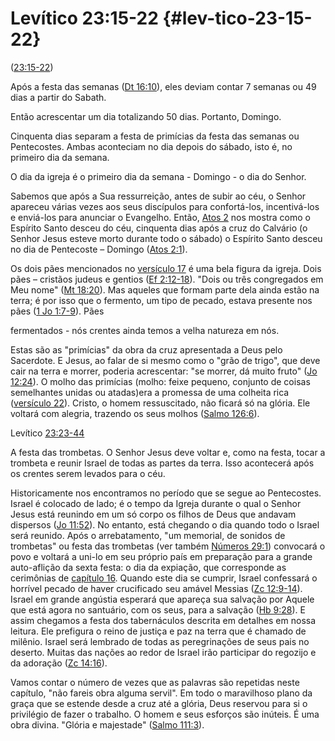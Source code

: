 # Levítico 23:15-22 {#lev-tico-23-15-22}

([23:15-22](http://bibliaonline.com.br/acf/lv/23/15-22))

Após a festa das semanas ([Dt 16:10](http://bibliaonline.com.br/acf/dt/16/10)), eles deviam contar 7 semanas ou 49 dias a partir do Sabath.

Então acrescentar um dia totalizando 50 dias. Portanto, Domingo.

Cinquenta dias separam a festa de primícias da festa das semanas ou Pentecostes. Ambas aconteciam no dia depois do sábado, isto é, no primeiro dia da semana.

O dia da igreja é o primeiro dia da semana - Domingo - o dia do Senhor.

Sabemos que após a Sua ressurreição, antes de subir ao céu, o Senhor apareceu várias vezes aos seus discípulos para confortá-los, incentivá-los e enviá-los para anunciar o Evangelho. Então, [Atos 2](http://bibliaonline.com.br/acf/atos/2) nos mostra como o Espírito Santo desceu do céu, cinquenta dias após a cruz do Calvário (o Senhor Jesus esteve morto durante todo o sábado) o Espírito Santo desceu no dia de Pentecoste – Domingo ([Atos 2:1](http://bibliaonline.com.br/acf/atos/2/1)).

Os dois pães mencionados no [versículo 17](http://bibliaonline.com.br/acf/lv/23) é uma bela figura da igreja. Dois pães – cristãos judeus e gentios ([Ef 2:12-18](http://bibliaonline.com.br/acf/ef/2/12-18)). &quot;Dois ou três congregados em Meu nome&quot; ([Mt 18:20](http://bibliaonline.com.br/acf/mt/18/20)). Mas aqueles que formam parte dela ainda estão na terra; é por isso que o fermento, um tipo de pecado, estava presente nos pães ([1 Jo 1:7-9](http://bibliaonline.com.br/acf/1jo/1/7-9)). Pães

fermentados - nós crentes ainda temos a velha natureza em nós.

Estas são as &quot;primícias&quot; da obra da cruz apresentada a Deus pelo Sacerdote. E Jesus, ao falar de si mesmo como o &quot;grão de trigo&quot;, que deve cair na terra e morrer, poderia acrescentar: &quot;se morrer, dá muito fruto&quot; ([Jo 12:24](http://bibliaonline.com.br/acf/jo/12/24)). O molho das primícias (molho: feixe pequeno, conjunto de coisas semelhantes unidas ou atadas)era a promessa de uma colheita rica ([versículo 22](http://bibliaonline.com.br/acf/lv/23/22)). Cristo, o homem ressuscitado, não ficará só na glória. Ele voltará com alegria, trazendo os seus molhos ([Salmo 126:6](http://bibliaonline.com.br/acf/sl/126/6)).

Levítico [23:23-44](http://bibliaonline.com.br/acf/lv/23/23-44)

A festa das trombetas. O Senhor Jesus deve voltar e, como na festa, tocar a trombeta e reunir Israel de todas as partes da terra. Isso acontecerá após os crentes serem levados para o céu.

Historicamente nos encontramos no período que se segue ao Pentecostes. Israel é colocado de lado; é o tempo da Igreja durante o qual o Senhor Jesus está reunindo em um só corpo os filhos de Deus que andavam dispersos ([Jo 11:52](http://bibliaonline.com.br/acf/jo/11/52)). No entanto, está chegando o dia quando todo o Israel será reunido. Após o arrebatamento, &quot;um memorial, de sonidos de trombetas&quot; ou festa das trombetas (ver também [Números 29:1](http://bibliaonline.com.br/acf/nm/29/1)) convocará o povo e voltará a uni-lo em seu próprio país em preparação para a grande auto-aflição da sexta festa: o dia da expiação, que corresponde as cerimônias de [capítulo 16](http://bibliaonline.com.br/acf/lv/16). Quando este dia se cumprir, Israel confessará o horrível pecado de haver crucificado seu amável Messias ([Zc 12:9-14](http://bibliaonline.com.br/acf/zc/12/9-14)). Israel em grande angústia esperará que apareça sua salvação por Aquele que está agora no santuário, com os seus, para a salvação ([Hb 9:28](http://bibliaonline.com.br/acf/hb/9/28)). E assim chegamos a festa dos tabernáculos descrita em detalhes em nossa leitura. Ele prefigura o reino de justiça e paz na terra que é chamado de milênio. Israel será lembrado de todas as peregrinações de seus pais no deserto. Muitas das nações ao redor de Israel irão participar do regozijo e da adoração ([Zc 14:16](http://bibliaonline.com.br/acf/zc/14/16)).

Vamos contar o número de vezes que as palavras são repetidas neste capítulo, &quot;não fareis obra alguma servil&quot;. Em todo o maravilhoso plano da graça que se estende desde a cruz até a glória, Deus reservou para si o privilégio de fazer o trabalho. O homem e seus esforços são inúteis. É uma obra divina. &quot;Glória e majestade&quot; ([Salmo 111:3](http://bibliaonline.com.br/acf/sl/111/3)).